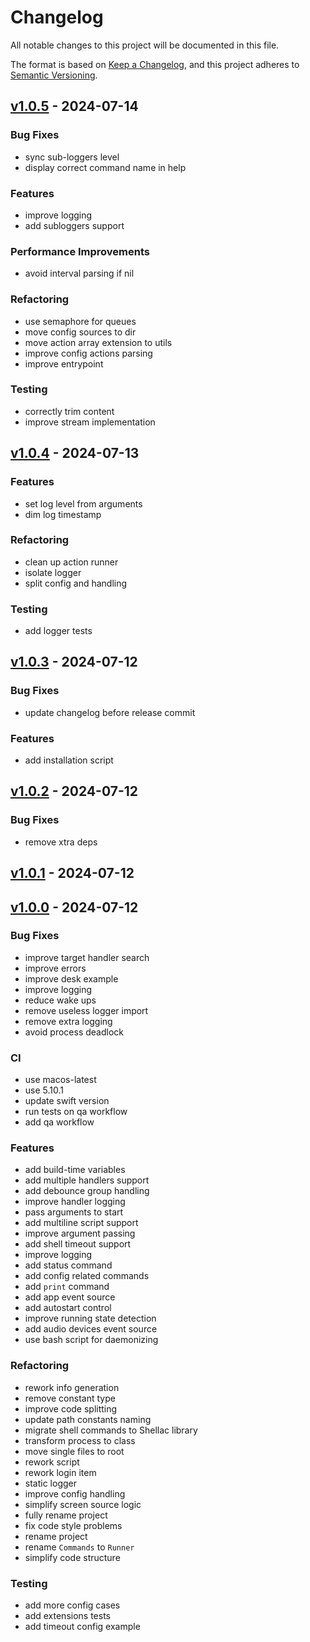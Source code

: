 # Changelog

All notable changes to this project will be documented in this file.

The format is based on [Keep a Changelog][],
and this project adheres to [Semantic Versioning][].


## [v1.0.5](https://github.com/mishamyrt/runon/releases/tag/v1.0.5) - 2024-07-14
### Bug Fixes
- sync sub-loggers level
- display correct command name in help

### Features
- improve logging
- add subloggers support

### Performance Improvements
- avoid interval parsing if nil

### Refactoring
- use semaphore for queues
- move config sources to dir
- move action array extension to utils
- improve config actions parsing
- improve entrypoint

### Testing
- correctly trim content
- improve stream implementation


## [v1.0.4](https://github.com/mishamyrt/runon/releases/tag/v1.0.4) - 2024-07-13
### Features
- set log level from arguments
- dim log timestamp

### Refactoring
- clean up action runner
- isolate logger
- split config and handling

### Testing
- add logger tests


## [v1.0.3](https://github.com/mishamyrt/runon/releases/tag/v1.0.3) - 2024-07-12
### Bug Fixes
- update changelog before release commit

### Features
- add installation script


## [v1.0.2](https://github.com/mishamyrt/runon/releases/tag/v1.0.2) - 2024-07-12
### Bug Fixes
- remove xtra deps


## [v1.0.1](https://github.com/mishamyrt/runon/releases/tag/v1.0.1) - 2024-07-12

## [v1.0.0](https://github.com/mishamyrt/runon/releases/tag/v1.0.0) - 2024-07-12
### Bug Fixes
- improve target handler search
- improve errors
- improve desk example
- improve logging
- reduce wake ups
- remove useless logger import
- remove extra logging
- avoid process deadlock

### CI
- use macos-latest
- use 5.10.1
- update swift version
- run tests on qa workflow
- add qa workflow

### Features
- add build-time variables
- add multiple handlers support
- add debounce group handling
- improve handler logging
- pass arguments to start
- add multiline script support
- improve argument passing
- add shell timeout support
- improve logging
- add status command
- add config related commands
- add `print` command
- add app event source
- add autostart control
- improve running state detection
- add audio devices event source
- use bash script for daemonizing

### Refactoring
- rework info generation
- remove constant type
- improve code splitting
- update path constants naming
- migrate shell commands to Shellac library
- transform process to class
- move single files to root
- rework script
- rework login item
- static logger
- improve config handling
- simplify screen source logic
- fully rename project
- fix code style problems
- rename project
- rename `Commands` to `Runner`
- simplify code structure

### Testing
- add more config cases
- add extensions tests
- add timeout config example

[keep a changelog]: https://keepachangelog.com/en/1.0.0/
[semantic versioning]: https://semver.org/spec/v2.0.0.html
[Unreleased]: https://github.com/mishamyrt/runon/compare/v1.0.5...HEAD
[v1.0.5]: https://github.com/mishamyrt/runon/compare/v1.0.4...v1.0.5
[v1.0.4]: https://github.com/mishamyrt/runon/compare/v1.0.3...v1.0.4
[v1.0.3]: https://github.com/mishamyrt/runon/compare/v1.0.2...v1.0.3
[v1.0.2]: https://github.com/mishamyrt/runon/compare/v1.0.1...v1.0.2
[v1.0.1]: https://github.com/mishamyrt/runon/compare/v1.0.0...v1.0.1
